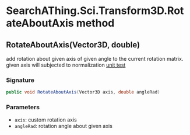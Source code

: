# SearchAThing.Sci.Transform3D.RotateAboutAxis method
## RotateAboutAxis(Vector3D, double)
add rotation about given axis of given angle to the current rotation matrix.
            given axis will subjected to normalization
            [unit test](/test/Transform3D/Transform3D_0001.cs)

### Signature
```csharp
public void RotateAboutAxis(Vector3D axis, double angleRad)
```
### Parameters
- `axis`: custom rotation axis
- `angleRad`: rotation angle about given axis


